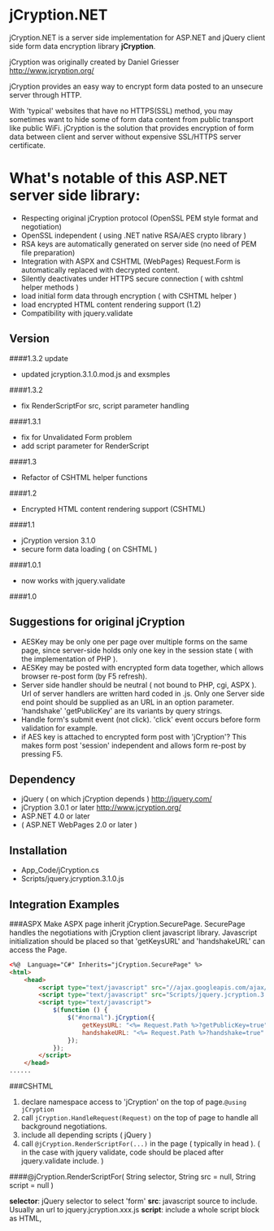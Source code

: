 jCryption.NET
=========

jCryption.NET is a server side implementation for ASP.NET and jQuery client side form data encryption library **jCryption**.

jCryption was originally created by Daniel Griesser http://www.jcryption.org/

jCryption provides an easy way to encrypt form data posted to an unsecure server through HTTP.

With 'typical' websites that have no HTTPS(SSL) method, you may sometimes want to hide some of form data content from public transport like public WiFi. jCryption is the solution that provides encryption of form data between client and server without expensive SSL/HTTPS server certificate.

What's notable of this ASP.NET server side library:
====

  - Respecting original jCryption protocol (OpenSSL PEM style format and negotiation)
  - OpenSSL independent ( using .NET native RSA/AES crypto library )
  - RSA keys are automatically generated on server side (no need of PEM file preparation)
  - Integration with ASPX and CSHTML (WebPages) Request.Form is automatically replaced with decrypted content.
  - Silently deactivates under HTTPS secure connection ( with cshtml helper methods )
  - load initial form data through encryption ( with CSHTML helper )
  - load encrypted HTML content rendering support (1.2)
  - Compatibility with jquery.validate
   
  
Version
----
####1.3.2 update
 - updated jcryption.3.1.0.mod.js and exsmples

####1.3.2
 - fix RenderScriptFor src, script parameter handling

####1.3.1
 - fix for Unvalidated Form problem
 - add script parameter for RenderScript

####1.3
 - Refactor of CSHTML helper functions

####1.2
 - Encrypted HTML content rendering support (CSHTML)

####1.1
 - jCryption version 3.1.0
 - secure form data loading ( on CSHTML )

####1.0.1
 - now works with jquery.validate

####1.0

Suggestions for original jCryption
---
 - AESKey may be only one per page over multiple forms on the same page, since server-side holds only one key in the session state ( with the implementation of PHP ).
 - AESKey may be posted with encrypted form data together, which allows browser re-post form (by F5 refresh).
 - Server side handler should be neutral ( not bound to PHP, cgi, ASPX ). Url of server handlers are written hard coded in .js. Only one Server side end point should be supplied as an URL in an option parameter. 'handshake' 'getPublicKey' are its variants by query strings.
 - Handle form's submit event (not click). 'click' event occurs before form validation for example.
 - if AES key is attached to encrypted form post with 'jCryption'? This makes form post 'session' independent and allows form re-post by pressing F5.

Dependency
---
 - jQuery ( on which jCryption depends ) http://jquery.com/
 - jCryption 3.0.1 or later http://www.jcryption.org/
 - ASP.NET 4.0 or later
 - ( ASP.NET WebPages 2.0 or later )

Installation
---

 - App_Code/jCryption.cs
 - Scripts/jquery.jcryption.3.1.0.js
 

Integration Examples
---


###ASPX
Make ASPX page inherit jCryption.SecurePage. SecurePage handles the negotiations with jCryption client javascript library. Javascript initialization should be placed so that 'getKeysURL' and 'handshakeURL' can access the Page.

```aspx
<%@  Language="C#" Inherits="jCryption.SecurePage" %>
<html>
    <head>
        <script type="text/javascript" src="//ajax.googleapis.com/ajax/libs/jquery/2.0.3/jquery.min.js"></script>
		<script type="text/javascript" src="Scripts/jquery.jcryption.3.1.0.js"></script>
		<script type="text/javascript">
		    $(function () {
		        $("#normal").jCryption({
		            getKeysURL: "<%= Request.Path %>?getPublicKey=true",
		            handshakeURL: "<%= Request.Path %>?handshake=true"
		        });
		    });
		</script>
	</head>
......

```

###CSHTML
 1. declare namespace access to 'jCryption' on the top of page.```@using jCryption```
 2. call ```jCryption.HandleRequest(Request)``` on the top of page to handle all background negotiations.
 3. include all depending scripts ( jQuery )
 4. call ```@jCryption.RenderScriptFor(...)``` in the page ( typically in head ). ( in the case with jquery validate, code should be placed after jquery.validate include. )

####@jCryption.RenderScriptFor( String selector, String src = null, String script = null )

 **selector**: jQuery selector to select 'form'
 **src**: javascript source to include. Usually an url to jquery.jcryption.xxx.js
 **script**: include a whole script block as HTML, <script src....>

 
```cs
@using jCryption
@{
    jCryption.HandleRequest(Request);
}
<!doctype html>
<html>
<head>
    <script type="text/javascript" src="//ajax.googleapis.com/ajax/libs/jquery/2.0.3/jquery.min.js"></script>
    @jCryption.RenderScriptFor("#normal", src: "Scripts/jquery.jcryption.3.1.0.js")
</head>
......
<form id="normal">
.....
</form>
......

```



###CSHTML page with secure initial form data loading
jCryption provides a way to encrypt client to server data transfer but it does not protect form values that are initially rendered by server in a HTML form like ```<input name='Name' value='Smith' />```

This library provides some more methods to protect server to client transfered form data. 

####@jCryption.SecureNameValue( String name, String value )

is used to decorate name and value attributes in ```<input>```.

```<input type='text' @jCryption.SecureNameValue("Name", "Smith") />```

####@jCryption.SecureNameValueCheck( String name, String value, bool check )
is used for checkbox and radio type input element.

```
    <input type='checkbox' @jCryption.SecureNameValueCheck("Animal", "Dog", true ) />
    <input type='checkbox' @jCryption.SecureNameValueCheck("Animal", "Cat", false ) />
```

####@jCryption.RenderLoadFormData() [deleted]

####@jCryption.LoadSecureContents()
must be placed after all SecureNameValue* funtion calls.
This renders a javascript block with encrypted form values, which are to be decrypted through server-client negotiation. Form elements are filled in javascript calls.

License
----
Same as original jCryption,
MIT

[Jake Y.Yoshimura]: http://www.yo-ki.com/
